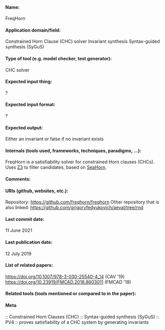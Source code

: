 #### Name:
FreqHorn

#### Application domain/field:
Constrained Horn Clause (CHC) solver
Invariant synthesis
Syntax-guided synthesis (SyGuS)

#### Type of tool (e.g. model checker, test generator):
CHC solver

#### Expected input thing:
?

#### Expected input format:
?

#### Expected output:
Either an invariant or false if no invariant exists

#### Internals (tools used, frameworks, techniques, paradigms, ...):
FreqHorn is a satisfiability solver for constrained Horn clauses (CHCs).
Uses [Z3](SMT/Z3.md) to filter candidates, based on [SeaHorn](../Checkers/SeaHorn.md).

#### Comments:

#### URIs (github, websites, etc.):
Repository: https://github.com/freqhorn/freqhorn
Other repository that is also linked: https://github.com/grigoryfedyukovich/aeval/tree/rnd

#### Last commit date:
11 June 2021

#### Last publication date:
12 July 2019

#### List of related papers:
https://doi.org/10.1007/978-3-030-25540-4_14 (CAV '19)
https://doi.org/10.23919/FMCAD.2018.8603011 (FMCAD '18)

#### Related tools (tools mentioned or compared to in the paper):

#### Meta
:: Constrained Horn Clauses (CHC)
:: Syntax-guided synthesis (SyGuS)
:: PV4 :: proves satisfiability of a CHC system by generating invariants
